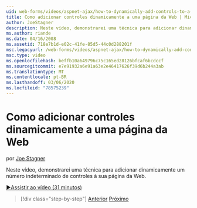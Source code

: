 ```yaml
---
uid: web-forms/videos/aspnet-ajax/how-to-dynamically-add-controls-to-a-web-page
title: Como adicionar controles dinamicamente a uma página da Web | Microsoft Docs
author: JoeStagner
description: Neste vídeo, demonstrarei uma técnica para adicionar dinamicamente um número indeterminado de controles à sua página da Web.
ms.author: riande
ms.date: 04/16/2008
ms.assetid: 718e7b1d-e02c-41fe-85d5-44c0d288201f
msc.legacyurl: /web-forms/videos/aspnet-ajax/how-to-dynamically-add-controls-to-a-web-page
msc.type: video
ms.openlocfilehash: beffb10a649796c75c165ed28126bfcaf6bcdccf
ms.sourcegitcommit: e7e91932a6e91a63e2e46417626f39d6b244a3ab
ms.translationtype: MT
ms.contentlocale: pt-BR
ms.lasthandoff: 03/06/2020
ms.locfileid: "78575239"
---
```

# <a name="how-to-dynamically-add-controls-to-a-web-page"></a>Como adicionar controles dinamicamente a uma página da Web

por [Joe Stagner](https://github.com/JoeStagner)

Neste vídeo, demonstrarei uma técnica para adicionar dinamicamente um número indeterminado de controles à sua página da Web.

[&#9654;Assistir ao vídeo (31 minutos)](https://channel9.msdn.com/Blogs/ASP-NET-Site-Videos/how-to-dynamically-add-controls-to-a-web-page)

> [!div class="step-by-step"]
> [Anterior](how-to-dynamically-change-css-using-the-aspnet-ajax-updatepanel.md)
> [Próximo](set-up-your-development-environment-for-aspnet-35.md)

